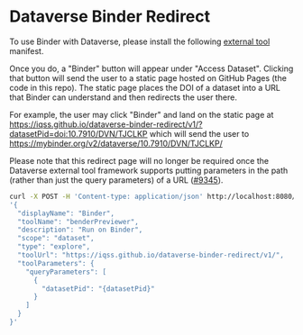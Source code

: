 # Dataverse Binder Redirect

To use Binder with Dataverse, please install the following [external tool][] manifest.

[external tool]: https://guides.dataverse.org/en/latest/admin/external-tools.html

Once you do, a "Binder" button will appear under "Access Dataset". Clicking that button will send the user to a static page hosted on GitHub Pages (the code in this repo). The static page places the DOI of a dataset into a URL that Binder can understand and then redirects the user there.

For example, the user may click "Binder" and land on the static page at https://iqss.github.io/dataverse-binder-redirect/v1/?datasetPid=doi:10.7910/DVN/TJCLKP which will send the user to https://mybinder.org/v2/dataverse/10.7910/DVN/TJCLKP/

Please note that this redirect page will no longer be required once the Dataverse external tool framework supports putting parameters in the path (rather than just the query parameters) of a URL ([#9345](https://github.com/IQSS/dataverse/issues/9345)).

```bash
curl -X POST -H 'Content-type: application/json' http://localhost:8080/api/admin/externalTools -d \
'{
  "displayName": "Binder",
  "toolName": "benderPreviewer", 
  "description": "Run on Binder",
  "scope": "dataset",
  "type": "explore",
  "toolUrl": "https://iqss.github.io/dataverse-binder-redirect/v1/",
  "toolParameters": {
    "queryParameters": [
      {
        "datasetPid": "{datasetPid}"
      }
    ]
  }
}'
```
